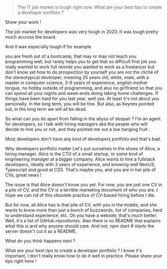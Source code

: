 > The IT job market is tough right now. What are your best tips to create a developer portfolio ?

Show your work !

The job market for developers was very tough in 2023.
It was tough pretty much accross the board.

And it was especially tough if for example

you are fresh out of a bootcamp, that may or may not teach you programming well, but rarely helps you to get that so difficult first job
you really wanted to work full remote
you wanted to work as a freelancer but don't know yet how to do prospection by yourself
you are not the cliché of the stereotypical developer, meaning 25 years old, white, male, with a master in computer science, 3-6 years of experience, english mother tongue, no hobby outside of programming, and also no girlfriend so that you can spend all your nights and week-ends doing taking home challenges.
If things have been hard for you last year, well yes.
At least it's not about you personally.
In the long term, you will be fine.
But also, as Keynes pointed out, in the long term we will all be dead.

So what can you do apart from falling in the abyss of despair ?
I'm an agent for developers, so I talk with hiring managers aka the people who will decide to hire you or not, and they pointed me out a low hanging fruit :

Most developers don't have any kind of developers portfolio and that's bad.

Why developers portfolio matter
Let's put ourselves in the shoes of Alice, a hiring manager.
Alice is the CTO of a small startup, or some kind of engineering manager at a bigger company.
Alice wants to hire a fullstack developers, ideally with 3 years of experience, and knowing well NextJS, Typescript and good at CSS.
That's maybe you, and you are in her pile of CVs, great news !

The issue is that Alice doesn't know you yet.
For now, you are just one CV in a pile of CV, and the CV is a terrible marketing document of who you are.
I hope we can rid of this obsolete practice of CV-based hiring before I die.

But for now, all Alice has is that pile of CV, with you in the middle, and she wants to know more than just a bunch of buzzwords, list of companies, hard to understand experience, etc.
Oh you have a website, that's much better.
Well, it's a list of GitHub repositories.
Alas there is no README that explains what this is and why anyone should care.
And not, npm start # starts the server doesn't cut it as a README.

What do you think happens next ?

What are your best tips to create a developer portfolio ?
I know it's important, I don't really know how to do it well in practice.
Please share your tips right here !